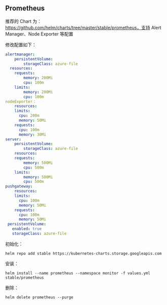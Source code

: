 ## Prometheus

推荐的 Chart 为：https://github.com/helm/charts/tree/master/stable/prometheus，支持 Alert Manager、Node Exporter 等配置

修改配置如下：

```yaml
alertmanager:
	persistentVolume:
		storageClass: azure-file
  resources:
    requests:
    	memory: 200Mi
    	cpu: 100m
    limits:
    	memory: 200Mi
    	cpu: 100m
nodeExporter：
	resources:
    limits:
      cpu: 200m
      memory: 50Mi
    requests:
      cpu: 100m
      memory: 30Mi
server:
	persistentVolume:
		storageClass: azure-file
	resources:
    requests:
    	memory: 500Mi
    	cpu: 500m
    limits:
    	memory: 500Mi
    	cpu: 500m
pushgateway:
	resources:
    limits:
      cpu: 100m
      memory: 50Mi
    requests:
      cpu: 100m
      memory: 50Mi
 persistentVolume:
   enabled: true
   storageClass: azure-file
```

初始化：

```shell
helm repo add stable https://kubernetes-charts.storage.googleapis.com
```

安装：

```shell
helm install --name prometheus --namespace monitor -f values.yml stable/prometheus
```

删除：

```
helm delete prometheus --purge
```

